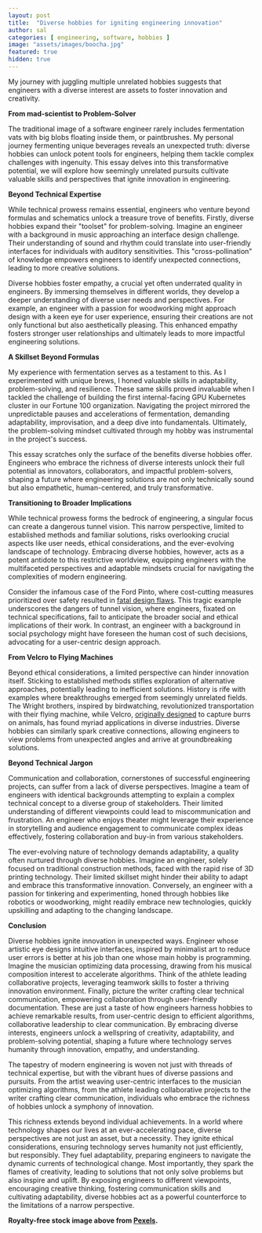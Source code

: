 ```yaml
---
layout: post
title:  "Diverse hobbies for igniting engineering innovation"
author: sal
categories: [ engineering, software, hobbies ]
image: "assets/images/boocha.jpg"
featured: true
hidden: true
---
```


My journey with juggling multiple unrelated hobbies suggests that engineers with a diverse interest are assets to foster innovation and creativity.

**From mad-scientist to Problem-Solver**

The traditional image of a software engineer rarely includes fermentation vats with big blobs floating inside them, or paintbrushes. My personal journey fermenting unique beverages reveals an unexpected truth: diverse hobbies can unlock potent tools for engineers, helping them tackle complex challenges with ingenuity. This essay delves into this transformative potential, we will explore how seemingly unrelated pursuits cultivate valuable skills and perspectives that ignite innovation in engineering.

**Beyond Technical Expertise**

While technical prowess remains essential, engineers who venture beyond formulas and schematics unlock a treasure trove of benefits. Firstly, diverse hobbies expand their "toolset" for problem-solving. Imagine an engineer with a background in music approaching an interface design challenge. Their understanding of sound and rhythm could translate into user-friendly interfaces for individuals with auditory sensitivities. This "cross-pollination" of knowledge empowers engineers to identify unexpected connections, leading to more creative solutions.

Diverse hobbies foster empathy, a crucial yet often underrated quality in engineers. By immersing themselves in different worlds, they develop a deeper understanding of diverse user needs and perspectives. For example, an engineer with a passion for woodworking might approach design with a keen eye for user experience, ensuring their creations are not only functional but also aesthetically pleasing. This enhanced empathy fosters stronger user relationships and ultimately leads to more impactful engineering solutions.

**A Skillset Beyond Formulas**

My experience with fermentation serves as a testament to this. As I experimented with unique brews, I honed valuable skills in adaptability, problem-solving, and resilience. These same skills proved invaluable when I tackled the challenge of building the first internal-facing GPU Kubernetes cluster in our Fortune 100 organization. Navigating the project mirrored the unpredictable pauses and accelerations of fermentation, demanding adaptability, improvisation, and a deep dive into fundamentals. Ultimately, the problem-solving mindset cultivated through my hobby was instrumental in the project's success.

This essay scratches only the surface of the benefits diverse hobbies offer. Engineers who embrace the richness of diverse interests unlock their full potential as innovators, collaborators, and impactful problem-solvers, shaping a future where engineering solutions are not only technically sound but also empathetic, human-centered, and truly transformative.


**Transitioning to Broader Implications**

While technical prowess forms the bedrock of engineering, a singular focus can create a dangerous tunnel vision. This narrow perspective, limited to established methods and familiar solutions, risks overlooking crucial aspects like user needs, ethical considerations, and the ever-evolving landscape of technology. Embracing diverse hobbies, however, acts as a potent antidote to this restrictive worldview, equipping engineers with the multifaceted perspectives and adaptable mindsets crucial for navigating the complexities of modern engineering.

Consider the infamous case of the Ford Pinto, where cost-cutting measures prioritized over safety resulted in [fatal design flaws](https://www.popularmechanics.com/cars/a6700/top-automotive-engineering-failures-ford-pinto-fuel-tanks/). This tragic example underscores the dangers of tunnel vision, where engineers, fixated on technical specifications, fail to anticipate the broader social and ethical implications of their work. In contrast, an engineer with a background in social psychology might have foreseen the human cost of such decisions, advocating for a user-centric design approach.

**From Velcro to Flying Machines**

Beyond ethical considerations, a limited perspective can hinder innovation itself. Sticking to established methods stifles exploration of alternative approaches, potentially leading to inefficient solutions. History is rife with examples where breakthroughs emerged from seemingly unrelated fields. The Wright brothers, inspired by birdwatching, revolutionized transportation with their flying machine, while Velcro, [originally designed](https://www.loc.gov/everyday-mysteries/technology/item/who-came-up-with-the-idea-for-velcro/) to capture burrs on animals, has found myriad applications in diverse industries. Diverse hobbies can similarly spark creative connections, allowing engineers to view problems from unexpected angles and arrive at groundbreaking solutions.

**Beyond Technical Jargon**

Communication and collaboration, cornerstones of successful engineering projects, can suffer from a lack of diverse perspectives. Imagine a team of engineers with identical backgrounds attempting to explain a complex technical concept to a diverse group of stakeholders. Their limited understanding of different viewpoints could lead to miscommunication and frustration. An engineer who enjoys theater might leverage their experience in storytelling and audience engagement to communicate complex ideas effectively, fostering collaboration and buy-in from various stakeholders.

The ever-evolving nature of technology demands adaptability, a quality often nurtured through diverse hobbies. Imagine an engineer, solely focused on traditional construction methods, faced with the rapid rise of 3D printing technology. Their limited skillset might hinder their ability to adapt and embrace this transformative innovation. Conversely, an engineer with a passion for tinkering and experimenting, honed through hobbies like robotics or woodworking, might readily embrace new technologies, quickly upskilling and adapting to the changing landscape.

**Conclusion**

Diverse hobbies ignite innovation in unexpected ways. Engineer whose artistic eye designs intuitive interfaces, inspired by minimalist art to reduce user errors is better at his job than one whose main hobby is programming. Imagine the musician optimizing data processing, drawing from his musical composition interest to accelerate algorithms. Think of the athlete leading collaborative projects, leveraging teamwork skills to foster a thriving innovation environment. Finally, picture the writer crafting clear technical communication, empowering collaboration through user-friendly documentation. These are just a taste of how engineers harness hobbies to achieve remarkable results, from user-centric design to efficient algorithms, collaborative leadership to clear communication. By embracing diverse interests, engineers unlock a wellspring of creativity, adaptability, and problem-solving potential, shaping a future where technology serves humanity through innovation, empathy, and understanding.

The tapestry of modern engineering is woven not just with threads of technical expertise, but with the vibrant hues of diverse passions and pursuits. From the artist weaving user-centric interfaces to the musician optimizing algorithms, from the athlete leading collaborative projects to the writer crafting clear communication, individuals who embrace the richness of hobbies unlock a symphony of innovation.

This richness extends beyond individual achievements. In a world where technology shapes our lives at an ever-accelerating pace, diverse perspectives are not just an asset, but a necessity. They ignite ethical considerations, ensuring technology serves humanity not just efficiently, but responsibly. They fuel adaptability, preparing engineers to navigate the dynamic currents of technological change. Most importantly, they spark the flames of creativity, leading to solutions that not only solve problems but also inspire and uplift. By exposing engineers to different viewpoints, encouraging creative thinking, fostering communication skills and cultivating adaptability, diverse hobbies act as a powerful counterforce to the limitations of a narrow perspective.

__Royalty-free stock image above from [Pexels](https://www.pexels.com/).__